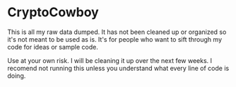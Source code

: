 # CryptoCowboy

This is all my raw data dumped. It has not been cleaned up or organized so it's not meant to be used as is. It's for people who want to sift through my code for ideas or sample code.

Use at your own risk. I will be cleaning it up over the next few weeks. I recomend not running this unless you understand what every line of code is doing.
